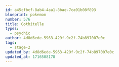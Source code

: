 ```yaml
---
id: a45cfbcf-8ab4-4aa1-8bae-7ca91b08f893
blueprint: pokemon
number: 576
title: Gothitelle
types:
  - psychic
author: 4d8d6ede-5963-429f-9c2f-74b897007e0c
tags:
  - stage-2
updated_by: 4d8d6ede-5963-429f-9c2f-74b897007e0c
updated_at: 1716508178
---
```

